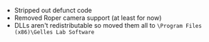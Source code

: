 * Stripped out defunct code
* Removed Roper camera support (at least for now)
* DLLs aren't redistributable so moved them all to `\Program Files (x86)\Gelles Lab Software`